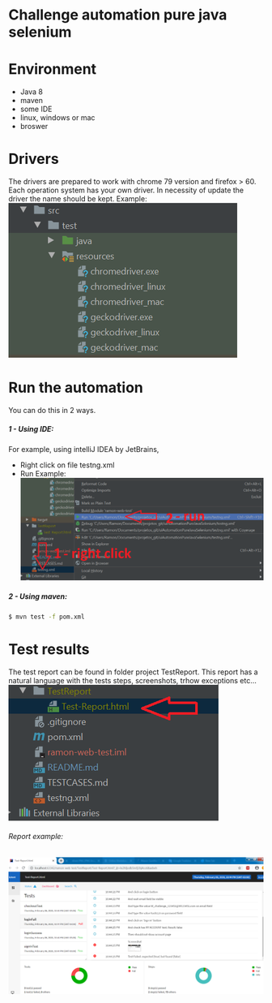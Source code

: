 # Challenge automation pure java selenium

# Environment
  - Java 8
  - maven
  - some IDE
  - linux, windows or mac
  - broswer

# Drivers

The drivers are prepared to work with chrome 79 version and firefox > 60. Each operation system has your own driver. In necessity of update the driver the name should be kept. Example:
![alt text](https://raw.githubusercontent.com/ramondepieri/uiAutomationPureJavaSelenium/master/documentation/drivers.PNG)

# Run the automation

You can do this in 2 ways.

##### 1 - Using IDE:

For example, using intelliJ IDEA by JetBrains, 
* Right click on file testng.xml
* Run
Example:
![alt text](https://raw.githubusercontent.com/ramondepieri/uiAutomationPureJavaSelenium/master/documentation/run_ide.png)

##### 2 - Using maven:
```sh
$ mvn test -f pom.xml
```

# Test results

The test report can be found in folder project TestReport. This report has a natural language with the tests steps, screenshots, trhow exceptions etc...
![alt text](https://raw.githubusercontent.com/ramondepieri/uiAutomationPureJavaSelenium/master/documentation/report1.png)

###### Report example:
![alt text](https://raw.githubusercontent.com/ramondepieri/uiAutomationPureJavaSelenium/master/documentation/report2.PNG)